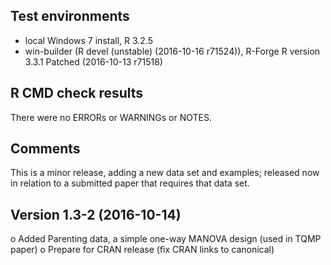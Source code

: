 ## Test environments
* local Windows 7 install, R 3.2.5
* win-builder (R devel (unstable) (2016-10-16 r71524)), R-Forge R version 3.3.1 Patched (2016-10-13 r71518)

## R CMD check results
There were no ERRORs or WARNINGs or NOTES.  

## Comments
This is a minor release, adding a new data set and examples; released now in relation to a 
submitted paper that requires that data set.

## Version 1.3-2 (2016-10-14)

o Added Parenting data, a simple one-way MANOVA design (used in TQMP paper)
o Prepare for CRAN release (fix CRAN links to canonical)


